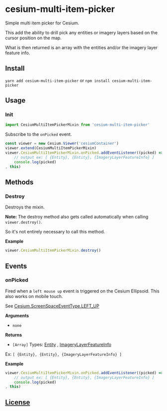 # cesium-multi-item-picker

Simple multi item picker for Cesium.

This add the ability to drill pick any entities or imagery layers based on the cursor position on the map.

What is then returned is an array with the entities and/or the imagery layer feature info.

## Install
`yarn add cesium-multi-item-picker`
or
`npm install cesium-multi-item-picker`

## Usage

### Init
```js
import CesiumMultiItemPickerMixin from 'cesium-multi-item-picker'
```
Subscribe to the `onPicked` event.
```js
const viewer = new Cesium.Viewer('cesiumContainer')
viewer.extend(CesiumMultiItemPickerMixin)
viewer.CesiumMultiItemPickerMixin.onPicked.addEventListener((picked) => {
    // output ex: [ {Entity}, {Entity}, {ImageryLayerFeatureInfo} ]
    console.log(picked)
, this)
 ```
## Methods
### Destroy
Destroys the mixin.

__Note:__
The destroy method also gets called automatically when calling `viewer.destroy()`.

So it's not entirely necessary to call this method.

__Example__
```js
viewer.CesiumMultiItemPickerMixin.destroy()
```

## Events
### onPicked
Fired when a `left mouse up` event is triggered on the Cesium Ellipsoid.
This also works on mobile touch.

See [Cesium.ScreenSpaceEventType.LEFT_UP](https://cesium.com/docs/cesiumjs-ref-doc/ScreenSpaceEventType.html?classFilter=scree#.LEFT_UP)

__Arguments__
- `none`

__Returns__
- `[Array]`
Types: [Entity](https://cesium.com/docs/cesiumjs-ref-doc/Entity.html?classFilter=entity) , [ImageryLayerFeatureInfo](https://cesium.com/docs/cesiumjs-ref-doc/ImageryLayerFeatureInfo.html?classFilter=feature)

Ex: `[ {Entity}, {Entity}, {ImageryLayerFeatureInfo} ]`

__Example__

```js
viewer.CesiumMultiItemPickerMixin.onPicked.addEventListener((picked) => {
    // output ex: [ {Entity}, {Entity}, {ImageryLayerFeatureInfo} ]
    console.log(picked)
, this)
```

## [License](./LICENSE)